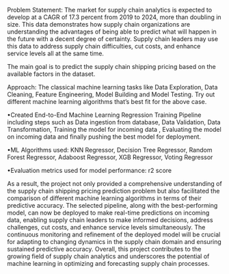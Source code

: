 Problem Statement:
The market for supply chain analytics is expected to develop at a CAGR of 17.3 percent
from 2019 to 2024, more than doubling in size. This data demonstrates how supply
chain organizations are understanding the advantages of being able to predict what will
happen in the future with a decent degree of certainty. Supply chain leaders may use
this data to address supply chain difficulties, cut costs, and enhance service levels all at
the same time.

The main goal is to predict the supply chain shipping pricing based on the available
factors in the dataset.

Approach: The classical machine learning tasks like Data Exploration, Data Cleaning,
Feature Engineering, Model Building and Model Testing. Try out different machine
learning algorithms that’s best fit for the above case.

•Created End-to-End Machine Learning Regression Training Pipeline including steps such as Data ingestion from database, Data Validation, Data Transformation, Training the model for incoming data , Evaluating the model on incoming data and finally pushing the best model for deployment.

•ML Algorithms used: KNN Regressor, Decision Tree Regressor, Random Forest Regressor, Adaboost Regressor, XGB Regressor, Voting Regressor

•Evaluation metrics used for model performance: r2 score

As a result, the project not only provided a comprehensive understanding of the supply chain shipping pricing prediction problem but also facilitated the comparison of different machine learning algorithms in terms of their predictive accuracy. The selected pipeline, along with the best-performing model, can now be deployed to make real-time predictions on incoming data, enabling supply chain leaders to make informed decisions, address challenges, cut costs, and enhance service levels simultaneously. The continuous monitoring and refinement of the deployed model will be crucial for adapting to changing dynamics in the supply chain domain and ensuring sustained predictive accuracy. Overall, this project contributes to the growing field of supply chain analytics and underscores the potential of machine learning in optimizing and forecasting supply chain processes.
